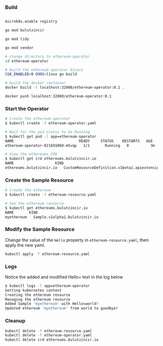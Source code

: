 
### Build
```bash

microk8s.enable registry

go mod bulutzincir

go mod tidy

go mod vendor

# change directory to ethereum-operator
cd ethereum-operator

# build the ethereum operator binary
CGO_ENABLED=0 GOOS=linux go build

# build the docker container
docker build -t localhost:32000/ethereum-operator:0.1 .

docker push localhost:32000/ethereum-operator:0.1
```

### Start the Operator

```bash
# Create the ethereum operator
$ kubectl create -f ethereum-operator.yaml

# Wait for the pod status to be Running
$ kubectl get pod -l app=ethereum-operator
NAME                              READY     STATUS    RESTARTS   AGE
ethereum-operator-821691060-m5vqp   1/1       Running   0          3m

# View the ethereums CRD
$ kubectl get crd ethereums.bulutzincir.io
NAME                   KIND
ethereums.bulutzincir.io   CustomResourceDefinition.v1beta1.apiextensions.k8s.io
```

### Create the Sample Resource
```bash
# Create the ethereum
$ kubectl create -f ethereum-resource.yaml

# See the ethereum resource
$ kubectl get ethereums.bulutzincir.io
NAME       KIND
myethereum   Sample.v1alpha1.bulutzincir.io
```

### Modify the Sample Resource
Change the value of the `Hello` property in `ethereum-resource.yaml`, then apply the new yaml.
```bash
kubectl apply -f ethereum-resource.yaml
```

### Logs

Notice the added and modified Hello= text in the log below

```bash
$ kubectl logs -l app=ethereum-operator
Getting kubernetes context
Creating the ethereum resource
Managing the ethereum resource
Added Sample 'myethereum' with Hello=world!
Updated ethereum 'myethereum' from world to goodbye!
```

### Cleanup
```bash
kubectl delete -f ethereum-resource.yaml
kubectl delete -f ethereum-operator.yaml
kubectl delete crd ethereums.bulutzincir.io
```

